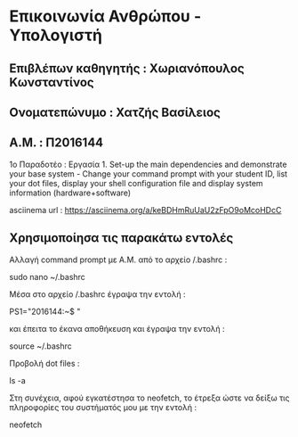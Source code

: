 # **Επικοινωνία Ανθρώπου - Υπολογιστή**

## **Επιβλέπων καθηγητής : Χωριανόπουλος Κωνσταντίνος**

## **Ονοματεπώνυμο : Χατζής Βασίλειος**

## **Α.Μ. : Π2016144**

1ο Παραδοτέο : 
Eργασία 1. Set-up the main dependencies and demonstrate your base system - Change your command prompt with your student ID, list your dot files, display your shell configuration file and display system information (hardware+software)

asciinema url : https://asciinema.org/a/keBDHmRuUaU2zFpO9oMcoHDcC

## Χρησιμοποίησα τις παρακάτω εντολές

Αλλαγή command prompt με Α.Μ. από το αρχείο /.bashrc :

sudo nano ~/.bashrc

Μέσα στο αρχείο /.bashrc έγραψα την εντολή :

PS1="2016144:~$ "

και έπειτα το έκανα αποθήκευση και έγραψα την εντολή :

source ~/.bashrc

Προβολή dot files :

ls -a

Στη συνέχεια, αφού εγκατέστησα το neofetch, το έτρεξα ώστε να δείξω τις πληροφορίες του συστήματός μου με την εντολή :

neofetch


